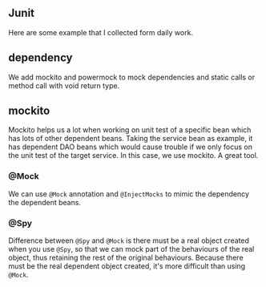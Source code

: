 ## Junit
Here are some example that I collected form daily work.
## dependency
We add mockito and powermock to mock dependencies and static calls or method call with void return type.
## mockito
Mockito helps us a lot when working on unit test of a specific bean which has lots of other dependent beans. Taking 
the service bean as example, it has dependent DAO beans which would cause trouble if we only focus on the unit test 
of the target service. In this case, we use mockito. A great tool.
### @Mock
We can use `@Mock` annotation and `@InjectMocks` to mimic the dependency the dependent beans.
### @Spy
Difference between `@Spy` and `@Mock` is there must be a real object created when you use `@Spy`, so that we can mock
 part of the behaviours of the real object, thus retaining the rest of the original behaviours. Because there must be
  the real dependent object created, it's more difficult than using `@Mock`.
